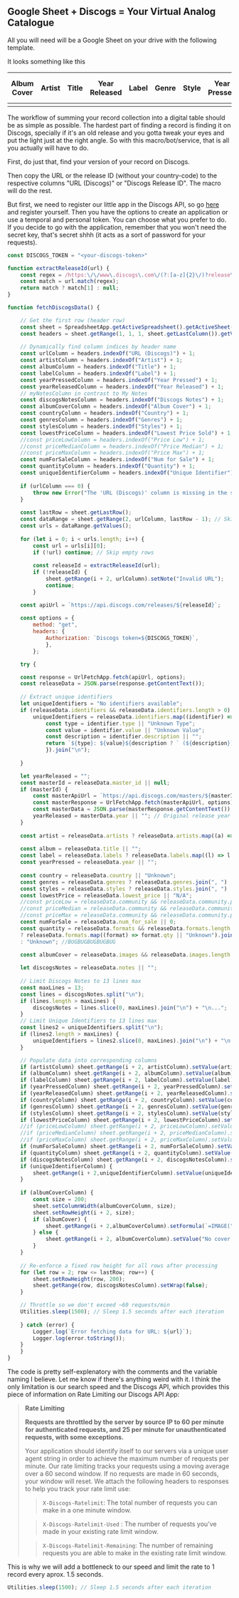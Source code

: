 ## Google Sheet + Discogs = Your Virtual Analog Catalogue

All you will need will be a Google Sheet on your drive with the following template. 

It looks something like this 

| Album Cover | Artist | Title | Year Released | Label | Genre | Style | Year Pressed | Print Country | My Notes | Discogs Notes | Unique Identifier | URL (Discogs) | Discogs Release ID | other... |
| ----------- | ------ | ----- | ------------- | ----- | ----- | ----- | ------------ | ------------- | -------- | ------------- | ----------------- | ------------- | ------------------ | -------- |
|             |        |       |               |       |       |       |              |               |          |               |                   |               |                    |          |

The workflow of summing your record collection into a digital table should be as simple as possible. The hardest part of finding a record is finding it on Discogs, specially if it's an old release and you gotta tweak your eyes and put the light just at the right angle. So with this macro/bot/service, that is all you actually will have to do. 

First, do just that, find your version of your record on Discogs. 

Then copy the URL or the release ID (without your country-code) to the respective columns  "URL (Discogs)" or "Discogs Release ID". The macro will do the rest. 

But first, we need to register our little app in the Discogs API, so go [here](https://www.discogs.com/settings/developers) and register yourself. Then you have the options to create an application or use a temporal and personal token. You can choose what you prefer to do. If you decide to go with the application, remember that you won't need the secret key, that's secret shhh (it acts as a sort of password for your requests).

```javascript
const DISCOGS_TOKEN = "<your-discogs-token>"
```

```javascript
function extractReleaseId(url) {
	const regex = /https:\/\/www\.discogs\.com\/(?:[a-z]{2}\/)?release\/(\d+)/;
	const match = url.match(regex);
	return match ? match[1] : null;
}
```

```javascript
function fetchDiscogsData() {

	// Get the first row (header row)
	const sheet = SpreadsheetApp.getActiveSpreadsheet().getActiveSheet();
	const headers = sheet.getRange(1, 1, 1, sheet.getLastColumn()).getValues()[0]; 
	  
	// Dynamically find column indices by header name
	const urlColumn = headers.indexOf("URL (Discogs)") + 1;
	const artistColumn = headers.indexOf("Artist") + 1;
	const albumColumn = headers.indexOf("Title") + 1;
	const labelColumn = headers.indexOf("Label") + 1;
	const yearPressedColumn = headers.indexOf("Year Pressed") + 1;
	const yearReleasedColumn = headers.indexOf("Year Released") + 1;
	// myNotesColumn in contrast to My Notes
	const discogsNotesColumn = headers.indexOf("Discogs Notes") + 1;
	const albumCoverColumn = headers.indexOf("Album Cover") + 1;
	const countryColumn = headers.indexOf("Country") + 1;
	const genresColumn = headers.indexOf("Genres") + 1;
	const stylesColumn = headers.indexOf("Styles") + 1;
	const lowestPriceColumn = headers.indexOf("Lowest Price Sold") + 1;
	//const priceLowColumn = headers.indexOf("Price Low") + 1;
	//const priceMedianColumn = headers.indexOf("Price Median") + 1;
	//const priceMaxColumn = headers.indexOf("Price Max") + 1;
	const numForSaleColumn = headers.indexOf("Num for Sale") + 1;
	const quantityColumn = headers.indexOf("Quantity") + 1;
	const uniqueIdentifierColumn = headers.indexOf("Unique Identifier") + 1;
	
	if (urlColumn === 0) { 
		throw new Error("The 'URL (Discogs)' column is missing in the sheet header!"); 
	}
	
	const lastRow = sheet.getLastRow();
	const dataRange = sheet.getRange(2, urlColumn, lastRow - 1); // Skip the header row
	const urls = dataRange.getValues();
	
	for (let i = 0; i < urls.length; i++) {
		const url = urls[i][0];
		if (!url) continue; // Skip empty rows
		
		const releaseId = extractReleaseId(url);
		if (!releaseId) {
			sheet.getRange(i + 2, urlColumn).setNote("Invalid URL");
			continue;
		}

	const apiUrl = `https://api.discogs.com/releases/${releaseId}`;
	
	const options = {
		method: "get",
		headers: {
			Authorization: `Discogs token=${DISCOGS_TOKEN}`,	
			},
		};

	try {

	const response = UrlFetchApp.fetch(apiUrl, options);
	const releaseData = JSON.parse(response.getContentText());
	
	// Extract unique identifiers
	let uniqueIdentifiers = "No identifiers available";
	if (releaseData.identifiers && releaseData.identifiers.length > 0) {
		uniqueIdentifiers = releaseData.identifiers.map((identifier) => {
			const type = identifier.type || "Unknown Type";
			const value = identifier.value || "Unknown Value";
			const description = identifier.description || "";
			return `${type}: ${value}${description ? ` (${description})` : ""}`;
			}).join("\n");
	
	}

	let yearReleased = "";
	const masterId = releaseData.master_id || null;
	if (masterId) {
		const masterApiUrl = `https://api.discogs.com/masters/${masterId}`;
		const masterResponse = UrlFetchApp.fetch(masterApiUrl, options);
		const masterData = JSON.parse(masterResponse.getContentText());
		yearReleased = masterData.year || ""; // Original release year
	}
	
	const artist = releaseData.artists ? releaseData.artists.map((a) => a.name).join(", ") : "";
	
	const album = releaseData.title || "";
	const label = releaseData.labels ? releaseData.labels.map((l) => l.name).join(", ") : "";
	const yearPressed = releaseData.year || "";
	
	const country = releaseData.country || "Unknown";
	const genres = releaseData.genres ? releaseData.genres.join(", ") : "";
	const styles = releaseData.styles ? releaseData.styles.join(", ") : "";
	const lowestPrice = releaseData.lowest_price || "N/A";
	//const priceLow = releaseData.community && releaseData.community.price ? releaseData.community.price.min : "N/A";
	//const priceMedian = releaseData.community && releaseData.community.price ? releaseData.community.price.median : "N/A";
	//const priceMax = releaseData.community && releaseData.community.price ? releaseData.community.price.max : "N/A";
	const numForSale = releaseData.num_for_sale || 0;
	const quantity = releaseData.formats && releaseData.formats.length > 0
	? releaseData.formats.map((format) => format.qty || "Unknown").join(", ")
	: "Unknown"; //BUGBUGBUGBUGBUG
	
	const albumCover = releaseData.images && releaseData.images.length > 0 ? releaseData.images[0].uri : "";

	let discogsNotes = releaseData.notes || "";
	
	// Limit Discogs Notes to 13 lines max
	const maxLines = 13;
	const lines = discogsNotes.split("\n");
	if (lines.length > maxLines) {
		discogsNotes = lines.slice(0, maxLines).join("\n") + "\n...";
	}
	// Limit Unique Identifiers to 13 lines max
	const lines2 = uniqueIdentifiers.split("\n");
	if (lines2.length > maxLines) {
		uniqueIdentifiers = lines2.slice(0, maxLines).join("\n") + "\n...";
	}

	// Populate data into corresponding columns
	if (artistColumn) sheet.getRange(i + 2, artistColumn).setValue(artist);
	if (albumColumn) sheet.getRange(i + 2, albumColumn).setValue(album);
	if (labelColumn) sheet.getRange(i + 2, labelColumn).setValue(label);
	if (yearPressedColumn) sheet.getRange(i + 2, yearPressedColumn).setValue(yearPressed);
	if (yearReleasedColumn) sheet.getRange(i + 2, yearReleasedColumn).setValue(yearReleased);
	if (countryColumn) sheet.getRange(i + 2, countryColumn).setValue(country);
	if (genresColumn) sheet.getRange(i + 2, genresColumn).setValue(genres);
	if (stylesColumn) sheet.getRange(i + 2, stylesColumn).setValue(styles);
	if (lowestPriceColumn) sheet.getRange(i + 2, lowestPriceColumn).setValue(lowestPrice);
	//if (priceLowColumn) sheet.getRange(i + 2, priceLowColumn).setValue(priceLow);
	//if (priceMedianColumn) sheet.getRange(i + 2, priceMedianColumn).setValue(priceMedian);
	//if (priceMaxColumn) sheet.getRange(i + 2, priceMaxColumn).setValue(priceMax);
	if (numForSaleColumn) sheet.getRange(i + 2, numForSaleColumn).setValue(numForSale);
	if (quantityColumn) sheet.getRange(i + 2, quantityColumn).setValue(quantity);
	if (discogsNotesColumn) sheet.getRange(i + 2, discogsNotesColumn).setValue(discogsNotes);
	if (uniqueIdentifierColumn) {
		sheet.getRange(i + 2,uniqueIdentifierColumn).setValue(uniqueIdentifiers);
	}
	
	if (albumCoverColumn) {
		const size = 200;
		sheet.setColumnWidth(albumCoverColumn, size);
		sheet.setRowHeight(i + 2, size);
		if (albumCover) {
			sheet.getRange(i + 2,albumCoverColumn).setFormula(`=IMAGE("${albumCover}")`);
		} else {
			sheet.getRange(i + 2, albumCoverColumn).setValue("No cover available");
		}
	}
	
	// Re-enforce a fixed row height for all rows after processing
	for (let row = 2; row <= lastRow; row++) {
		sheet.setRowHeight(row, 200);
		sheet.getRange(row, discogsNotesColumn).setWrap(false);
	}

	// Throttle so we don't exceed ~60 requests/min 
	Utilities.sleep(1500); // Sleep 1.5 seconds after each iteration
	  
	} catch (error) {
		Logger.log(`Error fetching data for URL: ${url}`);
		Logger.log(error.toString());
	}
	}
}
```


The code is pretty self-explenatory with the comments and the variable naming I believe. Let me know if there's anything weird with it. I think the only limitation is our search speed and the Discogs API, which provides this piece of information on Rate Limiting our Discogs API App:
>  **Rate Limiting**
> 
> **Requests are throttled by the server by source IP to 60 per minute for authenticated requests, and 25 per minute for unauthenticated requests, with some exceptions.**
> 
> Your application should identify itself to our servers via a unique user agent string in order to achieve the maximum number of requests per minute.
> Our rate limiting tracks your requests using a moving average over a 60 second window. If no requests are made in 60 seconds, your window will reset.
> We attach the following headers to responses to help you track your rate limit use:
> >`X-Discogs-Ratelimit`: The total number of requests you can make in a one minute window.
> 
> > `X-Discogs-Ratelimit-Used` : The number of requests you’ve made in your existing rate limit window.
> 
> >`X-Discogs-Ratelimit-Remaining`: The number of remaining requests you are able to make in the existing rate limit window.

This is why we will add a bottleneck to our speed and limit the rate to 1 record every aprox. 1.5 seconds. 
```javascript
Utilities.sleep(1500); // Sleep 1.5 seconds after each iteration
```
